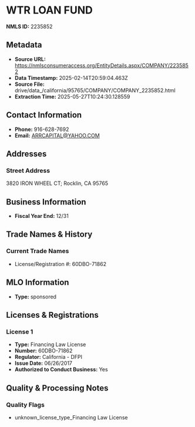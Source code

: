 # WTR LOAN FUND

**NMLS ID:** 2235852

## Metadata
- **Source URL:** https://nmlsconsumeraccess.org/EntityDetails.aspx/COMPANY/2235852
- **Data Timestamp:** 2025-02-14T20:59:04.463Z
- **Source File:** drive/data_/california/95765/COMPANY/COMPANY_2235852.html
- **Extraction Time:** 2025-05-27T10:24:30.128559

## Contact Information
- **Phone:** 916-628-7692
- **Email:** ARRCAPITAL@YAHOO.COM

## Addresses
### Street Address
3820 IRON WHEEL CT; Rocklin, CA 95765

## Business Information
- **Fiscal Year End:** 12/31

## Trade Names & History
### Current Trade Names
- License/Registration #: 60DBO-71862

## MLO Information
- **Type:** sponsored

## Licenses & Registrations

### License 1
- **Type:** Financing Law License
- **Number:** 60DBO-71862
- **Regulator:** California - DFPI
- **Issue Date:** 06/26/2017
- **Authorized to Conduct Business:** Yes

## Quality & Processing Notes
### Quality Flags
- unknown_license_type_Financing Law License
